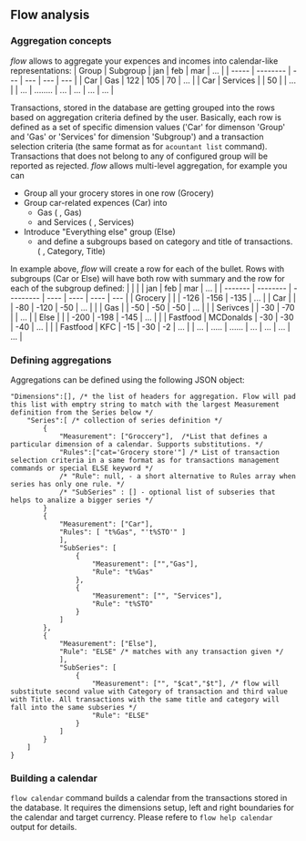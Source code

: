 ## Flow analysis
### Aggregation concepts
_flow_ allows to aggregate your expences and incomes into calendar-like representations:
| Group | Subgroup | jan | feb | mar | ... |
| ----- | -------- | --- | --- | --- | --- |
| Car   | Gas      | 122 | 105 | 70  | ... |
| Car   | Services |     | 50  |     | ... |
| ...   | ........ | ... | ... | ... | ... |

Transactions, stored in the database are getting grouped into the rows based on aggregation criteria defined by the user.
Basically, each row is defined as a set of specific dimension values ('Car' for dimenson 'Group' and 'Gas' or 'Services' for dimension 'Subgroup') and a transaction selection criteria (the same format as for `acountant list` command). Transactions that does not belong to any of configured group will be reported as rejected.
_flow_ allows multi-level aggregation, for example you can
* Group all your grocery stores in one row (Grocery)
* Group car-related expences (Car) into 
	* Gas ( , Gas)
	* and Services ( , Services)
* Introduce "Everything else" group (Else)
	* and define a subgroups based on category and title of transactions. ( , Category, Title)

In example above, _flow_ will create a row for each of the bullet. Rows with subgroups (Car or Else) will have both row with summary and the row for each of the subgroup defined:
|         |          |           | jan  | feb  | mar  | ... |
| ------- | -------- | --------- | ---- | ---- | ---- | --- |
| Grocery |          |           | -126 | -156 | -135 | ... |
| Car     |          |           | -80  | -120 | -50  | ... |
|         | Gas      |           | -50  | -50  | -50  | ... |
|         | Serivces |           | -30  | -70  |      | ... |
| Else    |          |           | -200 | -198 | -145 | ... |
|         | Fastfood | MCDonalds | -30  | -30  | -40  | ... |
|         | Fastfood | KFC       | -15  | -30  | -2   | ... |
| ...     |  .....   | ......    | ...  | ...  | ...  | ... |

### Defining aggregations
Aggregations can be defined using the following JSON object: 
```
"Dimensions":[], /* the list of headers for aggregation. Flow will pad this list with emptry string to match with the largest Measurement definition from the Series below */
    "Series":[ /* collection of series definition */
        {
            "Measurement": ["Groccery"],  /*List that defines a particular dimension of a calendar. Supports substitutions. */
            "Rules":["cat='Grocery store'"] /* List of transaction selection criteria in a same format as for transactions management commands or special ELSE keyword */
            /* "Rule": null, - a short alternative to Rules array when series has only one rule. */
            /* "SubSeries" : [] - optional list of subseries that helps to analize a bigger series */
        }
        {
            "Measurement": ["Car"],
            "Rules": [ "t%Gas", "'t%STO'" ]
            ],
            "SubSeries": [
                {
                    "Measurement": ["","Gas"],
                    "Rule": "t%Gas"
                },
                {
                    "Measurement": ["", "Services"],
                    "Rule": "t%STO"
                }
            ]
        },
        {
            "Measurement": ["Else"],
            "Rule": "ELSE" /* matches with any transaction given */
            ],
            "SubSeries": [
                {
                    "Measurement": ["", "$cat","$t"], /* flow will substitute second value with Category of transaction and third value with Title. All transactions with the same title and category will fall into the same subseries */
                    "Rule": "ELSE"
                }
            ]
        }
    ]
}
```

### Building a calendar
`flow calendar` command builds a calendar from the transactions stored in the database. It requires the dimensions setup, left and right boundaries for the calendar and target currency. Please refere to `flow help calendar` output for details.
